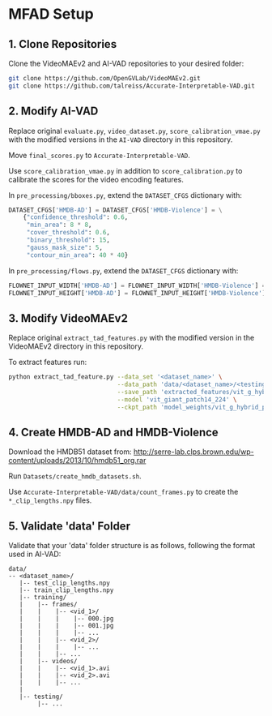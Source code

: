 # MFAD Setup

## 1. Clone Repositories

Clone the VideoMAEv2 and AI-VAD repositories to your desired folder:

```bash
git clone https://github.com/OpenGVLab/VideoMAEv2.git
git clone https://github.com/talreiss/Accurate-Interpretable-VAD.git
```

## 2. Modify AI-VAD

Replace original `evaluate.py`, `video_dataset.py`, `score_calibration_vmae.py` with the modified 
versions in the `AI-VAD` directory in this repository.

Move `final_scores.py` to `Accurate-Interpretable-VAD`.

Use `score_calibration_vmae.py` in addition to `score_calibration.py` to calibrate the scores for 
the video encoding features.

In `pre_processing/bboxes.py`, extend the `DATASET_CFGS` dictionary with:

```python
DATASET_CFGS['HMDB-AD'] = DATASET_CFGS['HMDB-Violence'] = \
    {"confidence_threshold": 0.6,
     "min_area": 8 * 8,
     "cover_threshold": 0.6,
     "binary_threshold": 15,
     "gauss_mask_size": 5,
     "contour_min_area": 40 * 40}
```

In `pre_processing/flows.py`, extend the `DATASET_CFGS` dictionary with:

```python
FLOWNET_INPUT_WIDTH['HMDB-AD'] = FLOWNET_INPUT_WIDTH['HMDB-Violence'] = 1024
FLOWNET_INPUT_HEIGHT['HMDB-AD'] = FLOWNET_INPUT_HEIGHT['HMDB-Violence'] = 640
```

## 3. Modify VideoMAEv2

Replace original `extract_tad_features.py` with the modified version in the VideoMAEv2 directory in 
this repository.

To extract features run:
```bash 
python extract_tad_feature.py --data_set '<dataset_name>' \
                              --data_path 'data/<dataset_name>/<testing|training>/videos' \
                              --save_path 'extracted_features/vit_g_hybrid_pt_1200e_ssv2_ft/<dataset_name>/<testing|training>' \
                              --model 'vit_giant_patch14_224' \
                              --ckpt_path 'model_weights/vit_g_hybrid_pt_1200e_ssv2_ft.pth'
```

## 4. Create HMDB-AD and HMDB-Violence

Download the HMDB51 dataset from: http://serre-lab.clps.brown.edu/wp-content/uploads/2013/10/hmdb51_org.rar

Run `Datasets/create_hmdb_datasets.sh`. 

Use `Accurate-Interpretable-VAD/data/count_frames.py` to create the 
`*_clip_lengths.npy` files.

## 5. Validate 'data' Folder

Validate that your 'data' folder structure is as follows, following the format used in AI-VAD:

```
data/
-- <dataset_name>/
   |-- test_clip_lengths.npy
   |-- train_clip_lengths.npy
   |-- training/
   |    |-- frames/
   |    |    |-- <vid_1>/
   |    |    |    |-- 000.jpg
   |    |    |    |-- 001.jpg
   |    |    |    |-- ...
   |    |    |-- <vid_2>/
   |    |    |    |-- ...
   |    |    |-- ...
   |    |-- videos/
   |    |    |-- <vid_1>.avi
   |    |    |-- <vid_2>.avi
   |    |    |-- ...
   |
   |-- testing/
        |-- ...
```
